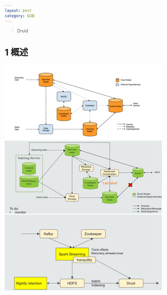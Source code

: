 ```yaml
---
layout: post
category: 后端
---
```

> Druid
# 1 概述
![](/assets/img/15321584695753.jpg)
![](/assets/img/15321584931230.jpg)
![](/assets/img/15321585145332.jpg)


